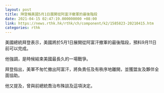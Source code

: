 ```yaml
---
layout: post
title: 拜登稱美國5月1日展開從阿富汗撤軍的最後階段
date: 2021-04-15 02:47:19.000000000 +08:00
link: https://news.rthk.hk/rthk/ch/component/k2/1585823-20210415.htm
categories: rthk
---
```


美國總統拜登表示，美國將於5月1日展開從阿富汗撤軍的最後階段，預料9月11日前可以完成。

他強調，是時候結束美國最長久的一場戰爭。

拜登指出，美軍不匆忙撤出阿富汗，將負責任及有秩序地離開，並獲盟友及夥伴全面協助。

他又提及，曾與前總統喬治布殊談及這項決定。
